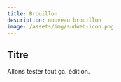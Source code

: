 ```yaml
---
title: Brouillon
description: nouveau brouillon
image: /assets/img/sudweb-icon.png
---
```

## Titre

Allons tester tout ça. édition.

